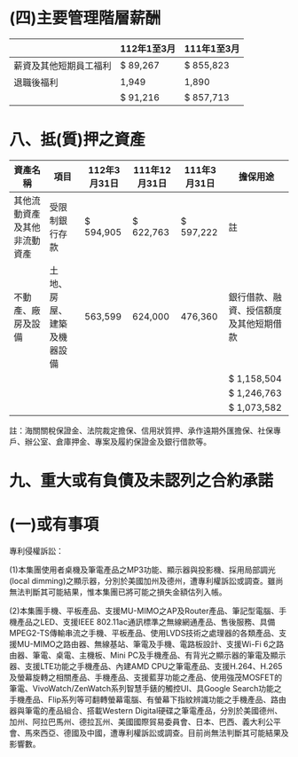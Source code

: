 # (四)主要管理階層薪酬

| |112年1至3月|111年1至3月|
|---|---|---|
|薪資及其他短期員工福利|$ 89,267|$ 855,823|
|退職後福利|1,949|1,890|
| |$ 91,216|$ 857,713|

# 八、抵(質)押之資產

|資產名稱|項目|112年3月31日|111年12月31日|111年3月31日|擔保用途|
|---|---|---|---|---|---|
|其他流動資產及其他非流動資產|受限制銀行存款|$ 594,905|$ 622,763|$ 597,222|註|
|不動產、廠房及設備|土地、房屋、建築及機器設備|563,599|624,000|476,360|銀行借款、融資、授信額度及其他短期借款|
| | | | | |$ 1,158,504|
| | | | | |$ 1,246,763|
| | | | | |$ 1,073,582|

註：海關關稅保證金、法院裁定擔保、信用狀質押、承作遠期外匯擔保、社保專戶、辦公室、倉庫押金、專案及履約保證金及銀行借款等。

# 九、重大或有負債及未認列之合約承諾

# (一)或有事項

專利侵權訴訟：

(1)本集團使用者桌機及筆電產品之MP3功能、顯示器與投影機、採用局部調光(local dimming)之顯示器，分別於美國加州及德州，遭專利權訴訟或調查。雖尚無法判斷其可能結果，惟本集團已將可能之損失金額估列入帳。

(2)本集團手機、平板產品、支援MU-MIMO之AP及Router產品、筆記型電腦、手機產品之LED、支援IEEE 802.11ac通訊標準之無線網通產品、售後服務、具備MPEG2-TS傳輸串流之手機、平板產品、使用LVDS技術之處理器的各類產品、支援MU-MIMO之路由器、無線基站、筆電及手機、電路板設計、支援Wi-Fi 6之路由器、筆電、桌電、主機板、Mini PC及手機產品、有背光之顯示器的筆電及顯示器、支援LTE功能之手機產品、內建AMD CPU之筆電產品、支援H.264、H.265及螢幕旋轉之相關產品、手機產品、支援藍芽功能之產品、使用強茂MOSFET的筆電、VivoWatch/ZenWatch系列智慧手錶的觸控UI、具Google Search功能之手機產品、Flip系列等可翻轉螢幕電腦、有螢幕下指紋辨識功能之手機產品、路由器與筆電的產品組合、搭載Western Digital硬碟之筆電產品，分別於美國德州、加州、阿拉巴馬州、德拉瓦州、美國國際貿易委員會、日本、巴西、義大利公平會、馬來西亞、德國及中國，遭專利權訴訟或調查。目前尚無法判斷其可能結果及影響數。